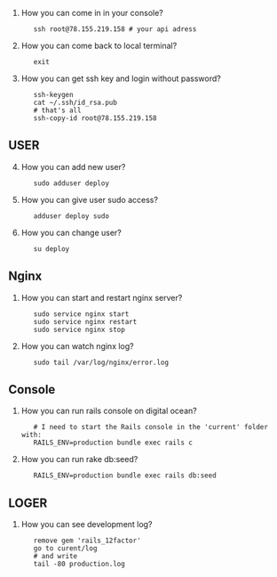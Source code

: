 1. How you can come in in your console?
          
          ssh root@78.155.219.158 # your api adress
2. How you can come back to local terminal?
          
          exit
3. How you can get ssh key and login without password?
          
          ssh-keygen
          cat ~/.ssh/id_rsa.pub
          # that's all
          ssh-copy-id root@78.155.219.158
          
          
## USER
4. How you can add new user?
          
          sudo adduser deploy
5. How you can give user sudo access?
          
          adduser deploy sudo
6. How you can change user?
          
          su deploy
          
## Nginx

1. How you can start and restart nginx server?
          
          sudo service nginx start
          sudo service nginx restart
          sudo service nginx stop
2. How you can watch nginx log?

          sudo tail /var/log/nginx/error.log

## Console

1. How you can run rails console on digital ocean?
          
          # I need to start the Rails console in the 'current' folder with:
          RAILS_ENV=production bundle exec rails c
2. How you can run rake db:seed?
          
          RAILS_ENV=production bundle exec rails db:seed
          
## LOGER
          
1. How you can see development log?
          
          remove gem 'rails_12factor'
          go to curent/log
          # and write
          tail -80 production.log 

